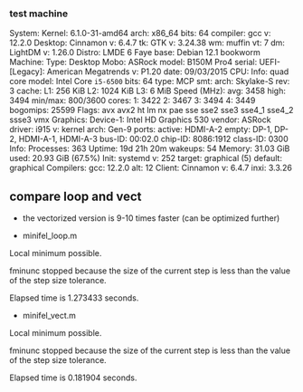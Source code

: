 ### test machine
System:
  Kernel: 6.1.0-31-amd64 arch: x86_64 bits: 64 compiler: gcc v: 12.2.0 Desktop: Cinnamon v: 6.4.7
    tk: GTK v: 3.24.38 wm: muffin vt: 7 dm: LightDM v: 1.26.0 Distro: LMDE 6 Faye
    base: Debian 12.1 bookworm
Machine:
  Type: Desktop Mobo: ASRock model: B150M Pro4 serial: <superuser required>
    UEFI-[Legacy]: American Megatrends v: P1.20 date: 09/03/2015
CPU:
  Info: quad core model: Intel Core `i5-6500` bits: 64 type: MCP smt: <unsupported> arch: Skylake-S
    rev: 3 cache: L1: 256 KiB L2: 1024 KiB L3: 6 MiB
  Speed (MHz): avg: 3458 high: 3494 min/max: 800/3600 cores: 1: 3422 2: 3467 3: 3494 4: 3449
    bogomips: 25599
  Flags: avx avx2 ht lm nx pae sse sse2 sse3 sse4_1 sse4_2 ssse3 vmx
Graphics:
  Device-1: Intel HD Graphics 530 vendor: ASRock driver: i915 v: kernel arch: Gen-9 ports:
    active: HDMI-A-2 empty: DP-1, DP-2, HDMI-A-1, HDMI-A-3 bus-ID: 00:02.0 chip-ID: 8086:1912
    class-ID: 0300
Info:
  Processes: 363 Uptime: 19d 21h 20m wakeups: 54 Memory: 31.03 GiB used: 20.93 GiB (67.5%)
  Init: systemd v: 252 target: graphical (5) default: graphical Compilers: gcc: 12.2.0 alt: 12
  Client: Cinnamon v: 6.4.7 inxi: 3.3.26


## compare loop and vect
- the vectorized version is 9-10 times faster (can be optimized further)

- minifel_loop.m

Local minimum possible.

fminunc stopped because the size of the current step is less than
the value of the step size tolerance.

<stopping criteria details>
Elapsed time is 1.273433 seconds.


- minifel_vect.m

Local minimum possible.

fminunc stopped because the size of the current step is less than
the value of the step size tolerance.

<stopping criteria details>
Elapsed time is 0.181904 seconds.

